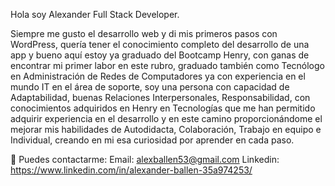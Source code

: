 Hola soy Alexander Full Stack Developer.

Siempre me gusto el desarrollo web y di mis primeros pasos con WordPress, quería tener el conocimiento completo del desarrollo de una app y bueno aquí estoy ya graduado del Bootcamp Henry, con ganas de encontrar mi primer labor en este rubro, graduado también como Tecnólogo en Administración de Redes de Computadores ya con experiencia en el mundo IT en el área de soporte, soy una persona con capacidad de Adaptabilidad, buenas Relaciones Interpersonales, Responsabilidad, con conocimientos adquiridos en Henry en Tecnologías que me han permitido adquirir experiencia en el desarrollo y en este camino proporcionándome el mejorar mis habilidades de Autodidacta, Colaboración, Trabajo en equipo e Individual, creando en mi esa curiosidad por aprender en cada paso.

📢 Puedes contactarme:
Email: alexballen53@gmail.com
Linkedin: https://www.linkedin.com/in/alexander-ballen-35a974253/
